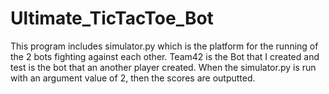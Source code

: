 # Ultimate_TicTacToe_Bot
This program includes simulator.py which is the platform for the running of the 2 bots fighting against each other.
Team42 is the Bot that I created and test is the bot that an another player created. 
When the simulator.py is run with an argument value of 2, then the scores are outputted.
